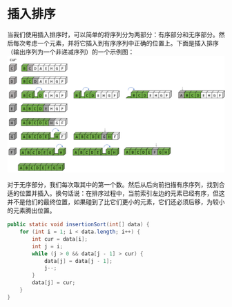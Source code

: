 # 插入排序
当我们使用插入排序时，可以简单的将序列分为两部分：有序部分和无序部分。然后每次考虑一个元素，并将它插入到有序序列中正确的位置上。下面是插入排序（输出序列为一个非递减序列）的一个示例图：
![Insertion Sort](images/insertion-sort.png)

对于无序部分，我们每次取其中的第一个数。然后从后向前扫描有序序列，找到合适的位置并插入。换句话说：在排序过程中，当前索引左边的元素已经有序，但这并不是他们的最终位置，如果碰到了比它们更小的元素，它们还必须后移，为较小的元素腾出位置。
```java
public static void insertionSort(int[] data) {
    for (int i = 1; i < data.length; i++) {
        int cur = data[i];
        int j = i;
        while (j > 0 && data[j - 1] > cur) {
            data[j] = data[j - 1];
            j--;
        }
        data[j] = cur;
    }
}
```